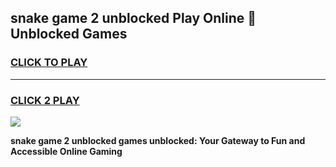 
## snake game 2 unblocked Play Online 👋 Unblocked Games
<h3>
<a href="https://premium.freeplayer.one?title=snake_game_2_unblocked&ref=19F">CLICK TO PLAY</a></h3>
<hr>

<h3>
<a href="https://premium.freeplayer.one?title=snake_game_2_unblocked&ref=19F">CLICK 2 PLAY</a>
  
</h3>

<a href="https://premium.freeplayer.one?title=snake_game_2_unblocked&ref=19F"><img src="https://clearcache.store/games.png"></a>


**snake game 2 unblocked games unblocked: Your Gateway to Fun and Accessible Online Gaming**
